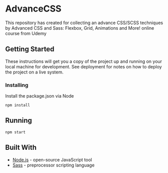 # AdvanceCSS
This repository has created for collecting an advance CSS/SCSS techniques by Advanced CSS and Sass: Flexbox, Grid, Animations and More! online course from Udemy
## Getting Started
These instructions will get you a copy of the project up and running on your local machine for development. See deployment for notes on how to deploy the project on a live system.
### Installing
Install the package.json via Node
```
npm install
```
## Running
```
npm start
```
## Built With
* [Node.js](https://nodejs.org/en/) - open-source JavaScript tool 
* [Sass](https://sass-lang.com/) - preprocessor scripting language
